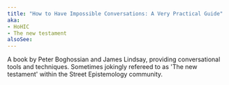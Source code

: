 ```yaml
---
title: "How to Have Impossible Conversations: A Very Practical Guide"
aka:
- HoHIC
- The new testament
alsoSee:
---
```

A book by Peter Boghossian and James Lindsay, providing conversational tools and techniques. Sometimes jokingly refereed to as 'The new testament' within the Street Epistemology community.
